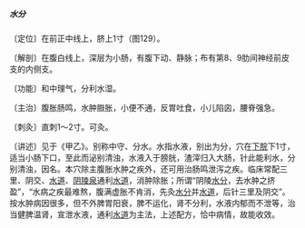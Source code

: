 ##### 水分

〔定位〕在前正中线上，脐上1寸（图129）。

〔解剖〕在腹白线上，深层为小肠，有腹下动、静脉；布有第8、9肋间神经前皮支的内侧支。

〔功能〕和中理气，分利水湿。

〔主治〕腹胀肠鸣，水肿臌胀，小便不通，反胃吐食，小儿陷囟，腰脊强急。

〔刺灸〕直刺1〜2寸。可灸。

〔讲述〕见于《甲乙》。别称中守、分水。水指水液，别出为分，穴在[下脘](https://www.gmzyjc.com/read/zjs/zjs3.2.1-0.1.1.3.9.md)下1寸，适当小肠下口，至此而泌别清浊，水液入于膀胱，渣滓归入大肠，针此能利水，分别清浊，因名。本穴除主腹胀水肿之疾外，还可用治肠鸣泄泻之疾。临床常配三里、阴交、[水道](https://www.gmzyjc.com/read/zjs/zjs3.1.1-3-0.1.3.3.28.md)、[阴陵泉](https://www.gmzyjc.com/read/zjs/zjs3.1.4-6-0.0.1.3.9.md)通利[水道](https://www.gmzyjc.com/read/zjs/zjs3.1.1-3-0.1.3.3.28.md)，消肿除胀；所谓“阴陵[水分](https://www.gmzyjc.com/read/zjs/zjs3.2.1-0.1.1.3.8.md)，去水肿之挤盈”，“水病之疾最难熬，腹满虚胀不肯消，先灸[水分](https://www.gmzyjc.com/read/zjs/zjs3.2.1-0.1.1.3.8.md)并[水道](https://www.gmzyjc.com/read/zjs/zjs3.1.1-3-0.1.3.3.28.md)，后针三里及阴交”。按水肿病因很多，但不外脾胃阳衰，脾不运化，肾不分利，水液内郁而不泄等，治当健脾温肾，宣泄水液，通利[水道](https://www.gmzyjc.com/read/zjs/zjs3.1.1-3-0.1.3.3.28.md)为主法，上述配方，恰中病情，故能收效。
